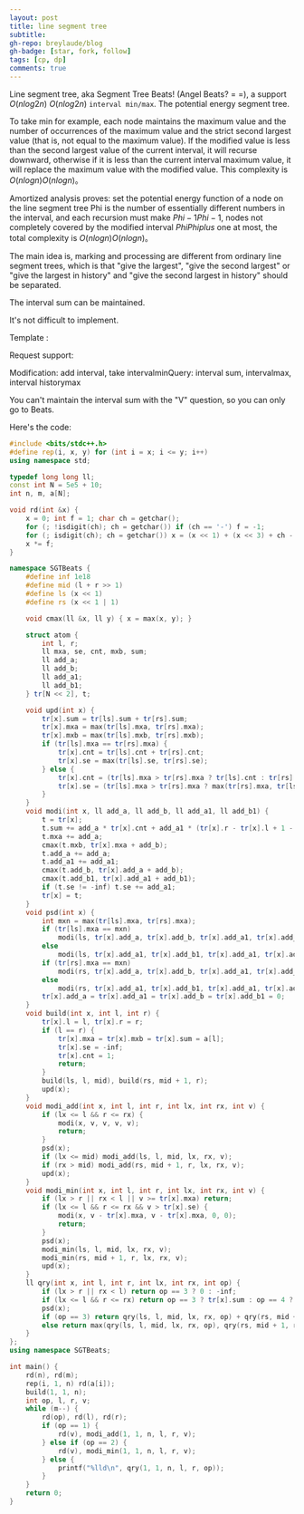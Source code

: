 ```yaml
---
layout: post
title: line segment tree
subtitle: 
gh-repo: breylaude/blog
gh-badge: [star, fork, follow]
tags: [cp, dp]
comments: true
---
```



Line segment tree, aka Segment Tree Beats! (Angel Beats? = =), a support $O(nlog2n)$ $O(nlog2n)$ `interval min/max`. The potential energy segment tree.

To take min for example, each node maintains the maximum value and the number of occurrences of the maximum value and the strict second largest value (that is, not equal to the maximum value). If the modified value is less than the second largest value of the current interval, it will recurse downward, otherwise if it is less than the current interval maximum value, it will replace the maximum value with the modified value. This complexity is $O(nlogn)O(nlogn)$。

Amortized analysis proves: set the potential energy function of a node on the line segment tree Phi is the number of essentially different numbers in the interval, and each recursion must make $Phi−1Phi−1$, nodes not completely covered by the modified interval $Phi Phiplus$ one at most, the total complexity is $O(nlogn)O(nlogn)$。

The main idea is, marking and processing are different from ordinary line segment trees, which is that "give the largest", "give the second largest" or "give the largest in history" and "give the second largest in history" should be separated.

The interval sum can be maintained.

It's not difficult to implement.

Template :

Request support:

Modification: add interval, take intervalminQuery: interval sum, intervalmax, interval historymax

You can't maintain the interval sum with the "V" question, so you can only go to Beats.

Here's the code:

```cpp
#include <bits/stdc++.h>
#define rep(i, x, y) for (int i = x; i <= y; i++)
using namespace std;

typedef long long ll;
const int N = 5e5 + 10;
int n, m, a[N];

void rd(int &x) {
    x = 0; int f = 1; char ch = getchar();
    for (; !isdigit(ch); ch = getchar()) if (ch == '-') f = -1;
    for (; isdigit(ch); ch = getchar()) x = (x << 1) + (x << 3) + ch - '0';
    x *= f;
}

namespace SGTBeats {
    #define inf 1e18
    #define mid (l + r >> 1)
    #define ls (x << 1)
    #define rs (x << 1 | 1)

    void cmax(ll &x, ll y) { x = max(x, y); }

    struct atom {
        int l, r;
        ll mxa, se, cnt, mxb, sum;
        ll add_a;  
        ll add_b;  
        ll add_a1;  
        ll add_b1;  
    } tr[N << 2], t;

    void upd(int x) {
        tr[x].sum = tr[ls].sum + tr[rs].sum;
        tr[x].mxa = max(tr[ls].mxa, tr[rs].mxa);
        tr[x].mxb = max(tr[ls].mxb, tr[rs].mxb);
        if (tr[ls].mxa == tr[rs].mxa) {
            tr[x].cnt = tr[ls].cnt + tr[rs].cnt;
            tr[x].se = max(tr[ls].se, tr[rs].se);
        } else {
            tr[x].cnt = (tr[ls].mxa > tr[rs].mxa ? tr[ls].cnt : tr[rs].cnt);
            tr[x].se = (tr[ls].mxa > tr[rs].mxa ? max(tr[rs].mxa, tr[ls].se) : max(tr[ls].mxa, tr[rs].se));
        }
    }
    void modi(int x, ll add_a, ll add_b, ll add_a1, ll add_b1) {
        t = tr[x];
        t.sum += add_a * tr[x].cnt + add_a1 * (tr[x].r - tr[x].l + 1 - tr[x].cnt);
        t.mxa += add_a;
        cmax(t.mxb, tr[x].mxa + add_b);
        t.add_a += add_a;
        t.add_a1 += add_a1;
        cmax(t.add_b, tr[x].add_a + add_b);
        cmax(t.add_b1, tr[x].add_a1 + add_b1);
        if (t.se != -inf) t.se += add_a1;
        tr[x] = t;
    }
    void psd(int x) {
        int mxn = max(tr[ls].mxa, tr[rs].mxa);
        if (tr[ls].mxa == mxn)
            modi(ls, tr[x].add_a, tr[x].add_b, tr[x].add_a1, tr[x].add_b1);
        else
            modi(ls, tr[x].add_a1, tr[x].add_b1, tr[x].add_a1, tr[x].add_b1);
        if (tr[rs].mxa == mxn) 
            modi(rs, tr[x].add_a, tr[x].add_b, tr[x].add_a1, tr[x].add_b1);
        else
            modi(rs, tr[x].add_a1, tr[x].add_b1, tr[x].add_a1, tr[x].add_b1);
        tr[x].add_a = tr[x].add_a1 = tr[x].add_b = tr[x].add_b1 = 0;
    }
    void build(int x, int l, int r) {
        tr[x].l = l, tr[x].r = r;
        if (l == r) {
            tr[x].mxa = tr[x].mxb = tr[x].sum = a[l];
            tr[x].se = -inf;
            tr[x].cnt = 1;
            return;
        }
        build(ls, l, mid), build(rs, mid + 1, r);
        upd(x);
    }
    void modi_add(int x, int l, int r, int lx, int rx, int v) {
        if (lx <= l && r <= rx) {
            modi(x, v, v, v, v);
            return;
        }
        psd(x);
        if (lx <= mid) modi_add(ls, l, mid, lx, rx, v);
        if (rx > mid) modi_add(rs, mid + 1, r, lx, rx, v);
        upd(x);
    }
    void modi_min(int x, int l, int r, int lx, int rx, int v) {
        if (lx > r || rx < l || v >= tr[x].mxa) return;
        if (lx <= l && r <= rx && v > tr[x].se) {
            modi(x, v - tr[x].mxa, v - tr[x].mxa, 0, 0);
            return;
        }
        psd(x);
        modi_min(ls, l, mid, lx, rx, v);
        modi_min(rs, mid + 1, r, lx, rx, v);
        upd(x);
    }
    ll qry(int x, int l, int r, int lx, int rx, int op) {
        if (lx > r || rx < l) return op == 3 ? 0 : -inf;
        if (lx <= l && r <= rx) return op == 3 ? tr[x].sum : op == 4 ? tr[x].mxa : tr[x].mxb;
        psd(x);
        if (op == 3) return qry(ls, l, mid, lx, rx, op) + qry(rs, mid + 1, r, lx, rx, op);
        else return max(qry(ls, l, mid, lx, rx, op), qry(rs, mid + 1, r, lx, rx, op));
    }
};
using namespace SGTBeats;

int main() {
    rd(n), rd(m);
    rep(i, 1, n) rd(a[i]);
    build(1, 1, n);
    int op, l, r, v;
    while (m--) {
        rd(op), rd(l), rd(r);
        if (op == 1) {
            rd(v), modi_add(1, 1, n, l, r, v);
        } else if (op == 2) {
            rd(v), modi_min(1, 1, n, l, r, v);
        } else {
            printf("%lld\n", qry(1, 1, n, l, r, op));
        }
    }
    return 0;
}
```

